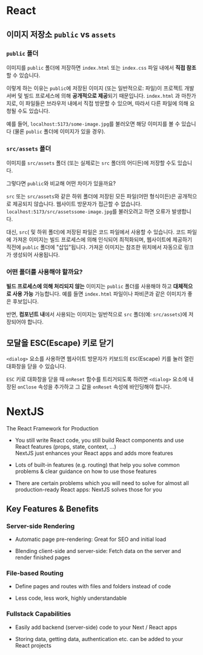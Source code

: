 # React

## 이미지 저장소 `public` vs `assets`

### `public` 폴더

이미지를 `public` 폴더에 저장하면 `index.html` 또는 `index.css` 파일 내에서 **직접 참조**할 수 있습니다.

이렇게 하는 이유는 `public`에 저장된 이미지 (또는 일반적으로: 파일)이 프로젝트 개발 서버 및 빌드 프로세스에 의해 **공개적으로 제공**되기 때문입니다. `index.html` 과 마찬가지로, 이 파일들은 브라우저 내에서 직접 방문할 수 있으며, 따라서 다른 파일에 의해 요청될 수도 있습니다.

예를 들어, `localhost:5173/some-image.jpg`를 불러오면 해당 이미지를 볼 수 있습니다 (물론 `public` 폴더에 이미지가 있을 경우).

### `src/assets` 폴더

이미지를 `src/assets` 폴더 (또는 실제로는 `src` 폴더의 어디든)에 저장할 수도 있습니다.

그렇다면 `public`와 비교해 어떤 차이가 있을까요?

`src` 또는 `src/assets`와 같은 하위 폴더에 저장된 모든 파일(어떤 형식이든)은 공개적으로 제공되지 않습니다. 웹사이트 방문자가 접근할 수 없습니다. `localhost:5173/src/assetssome-image.jpg`를 불러오려고 하면 오류가 발생합니다.

대신, `src`( 및 하위 폴더)에 저장된 파일은 코드 파일에서 사용할 수 있습니다. 코드 파일에 가져온 이미지는 빌드 프로세스에 의해 인식되어 최적화되며, 웹사이트에 제공하기 직전에 `public` 폴더에 "삽입"됩니다. 가져온 이미지는 참조한 위치에서 자동으로 링크가 생성되어 사용됩니다.

### 어떤 폴더를 사용해야 할까요?

**빌드 프로세스에 의해 처리되지 않는** 이미지는 `public` 폴더를 사용해야 하고 **대체적으로 사용 가능** 가능합니다. 예를 들면 `index.html` 파일이나 파비콘과 같은 이미지가 좋은 후보입니다.

반면, **컴포넌트 내**에서 사용되는 이미지는 일반적으로 `src` 폴더(예: `src/assets`)에 저장되어야 합니다.

## 모달을 ESC(Escape) 키로 닫기

`<dialog>` 요소를 사용하면 웹사이트 방문자가 키보드의 `ESC`(Escape) 키를 눌러 열린 대화창을 닫을 수 있습니다.

`ESC` 키로 대화창을 닫을 때 `onReset` 함수를 트리거되도록 하려면 `<dialog>` 요소에 내장된 `onClose` 속성을 추가하고 그 값을 `onReset` 속성에 바인딩해야 합니다.

# NextJS

The React Framework for Production

- You still write React code, you still build React components and use React features (props, state, context, ...) <br> NextJS just enhances your React apps and adds more features

- Lots of built-in features (e.g. routing) that help you solve common problems & clear guidance on how to use those features

- There are certain problems which you will need to solve for almost all production-ready React apps: NextJS solves those for you

## Key Features & Benefits

### Server-side Rendering

- Automatic page pre-rendering: Great for SEO and initial load

- Blending client-side and server-side: Fetch data on the server and render finished pages

### File-based Routing

- Define pages and routes with files and folders instead of code

- Less code, less work, highly understandable

### Fullstack Capabilities

- Easily add backend (server-side) code to your Next / React apps

- Storing data, getting data, authentication etc. can be added to your React projects
